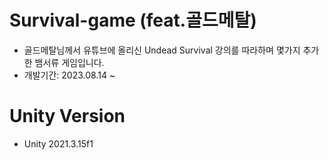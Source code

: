 # Survival-game (feat.골드메탈)
- 골드메탈님께서 유튜브에 올리신 Undead Survival 강의를 따라하며 몇가지 추가한 뱀서류 게임입니다.
- 개발기간: 2023.08.14 ~

# Unity Version
- Unity 2021.3.15f1
